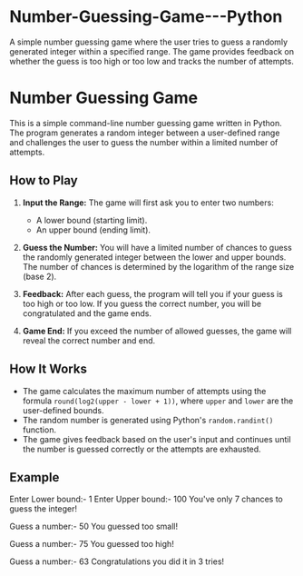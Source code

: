 # Number-Guessing-Game---Python
A simple number guessing game where the user tries to guess a randomly generated integer within a specified range. The game provides feedback on whether the guess is too high or too low and tracks the number of attempts.


# Number Guessing Game

This is a simple command-line number guessing game written in Python. The program generates a random integer between a user-defined range and challenges the user to guess the number within a limited number of attempts.

## How to Play

1. **Input the Range:** The game will first ask you to enter two numbers:
   - A lower bound (starting limit).
   - An upper bound (ending limit).

2. **Guess the Number:** You will have a limited number of chances to guess the randomly generated integer between the lower and upper bounds. The number of chances is determined by the logarithm of the range size (base 2).

3. **Feedback:** After each guess, the program will tell you if your guess is too high or too low. If you guess the correct number, you will be congratulated and the game ends.

4. **Game End:** If you exceed the number of allowed guesses, the game will reveal the correct number and end.

## How It Works

- The game calculates the maximum number of attempts using the formula `round(log2(upper - lower + 1))`, where `upper` and `lower` are the user-defined bounds.
- The random number is generated using Python's `random.randint()` function.
- The game gives feedback based on the user's input and continues until the number is guessed correctly or the attempts are exhausted.

## Example

Enter Lower bound:- 1
Enter Upper bound:- 100
You've only 7 chances to guess the integer!

Guess a number:- 50
You guessed too small!

Guess a number:- 75
You guessed too high!

Guess a number:- 63
Congratulations you did it in 3 tries!
